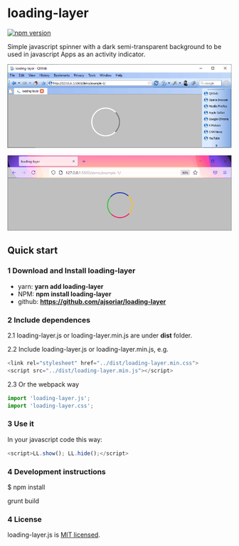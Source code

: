 # loading-layer

[![npm version](https://badge.fury.io/js/loading-layer.svg)](https://badge.fury.io/js/loading-layer)

Simple javascript spinner with a dark semi-transparent background to be used in javascript Apps as an activity indicator.

<!-- ![loading-layer-1 demo image](./demo/loading-layer-1.gif?raw=true 'loading-layer-1 demo image') -->

![loading-layer-2 demo image](./demo/loading-layer-2.gif?raw=true 'loading-layer-2 demo image')

![loading-layer-3 demo image](./demo/loading-layer-3.gif?raw=true 'loading-layer-3 demo image')

## Quick start

### 1 Download and Install loading-layer

-   yarn: **yarn add loading-layer**
-   NPM: **npm install loading-layer**
-   github: **https://github.com/ajsoriar/loading-layer**

### 2 Include dependences

2.1 loading-layer.js or loading-layer.min.js are under **dist** folder.

2.2 Include loading-layer.js or loading-layer.min.js, e.g.

```javascript
<link rel="stylesheet" href="../dist/loading-layer.min.css">
<script src="../dist/loading-layer.min.js"></script>
```

2.3 Or the webpack way

```javascript
import 'loading-layer.js';
import 'loading-layer.css';
```

### 3 Use it

In your javascript code this way:

```javascript
<script>LL.show(); LL.hide();</script>
```

### 4 Development instructions

$ npm install

grunt build

### 4 License

loading-layer.js is [MIT licensed](./LICENSE).
